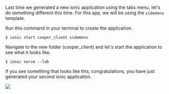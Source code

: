 Last time we generated a new ionic application using the tabs menu, let's do something different this time. For this app, we will be using the `sidemenu` template.

Run this command in your terminal to create the application.
```shell
$ ionic start cooper_client sidemenu
```
Navigate to the new folder (cooper_client) and let's start the application to see what it looks like.
```shell
$ ionic serve --lab
```
If you see something that looks like this, congratulations, you have just generated your second ionic application.

![](https://raw.githubusercontent.com/magnus-thor/ca_course/cooper_challenge_AUT/images/cooper-scaffolded-app.png)
